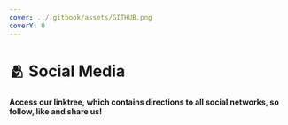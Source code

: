 ```yaml
---
cover: ../.gitbook/assets/GITHUB.png
coverY: 0
---
```


# 🫂 Social Media

#### Access our linktree, which contains directions to all social networks, so follow, like and share us!
